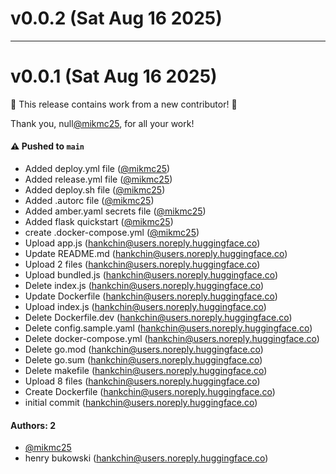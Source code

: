 # v0.0.2 (Sat Aug 16 2025)



---

# v0.0.1 (Sat Aug 16 2025)

:tada: This release contains work from a new contributor! :tada:

Thank you, null[@mikmc25](https://github.com/mikmc25), for all your work!

#### ⚠️ Pushed to `main`

- Added deploy.yml file ([@mikmc25](https://github.com/mikmc25))
- Added release.yml file ([@mikmc25](https://github.com/mikmc25))
- Added deploy.sh file ([@mikmc25](https://github.com/mikmc25))
- Added .autorc file ([@mikmc25](https://github.com/mikmc25))
- Added amber.yaml secrets file ([@mikmc25](https://github.com/mikmc25))
- Added flask quickstart ([@mikmc25](https://github.com/mikmc25))
- create .docker-compose.yml ([@mikmc25](https://github.com/mikmc25))
- Upload app.js (hankchin@users.noreply.huggingface.co)
- Update README.md (hankchin@users.noreply.huggingface.co)
- Upload 2 files (hankchin@users.noreply.huggingface.co)
- Upload bundled.js (hankchin@users.noreply.huggingface.co)
- Delete index.js (hankchin@users.noreply.huggingface.co)
- Update Dockerfile (hankchin@users.noreply.huggingface.co)
- Upload index.js (hankchin@users.noreply.huggingface.co)
- Delete Dockerfile.dev (hankchin@users.noreply.huggingface.co)
- Delete config.sample.yaml (hankchin@users.noreply.huggingface.co)
- Delete docker-compose.yml (hankchin@users.noreply.huggingface.co)
- Delete go.mod (hankchin@users.noreply.huggingface.co)
- Delete go.sum (hankchin@users.noreply.huggingface.co)
- Delete makefile (hankchin@users.noreply.huggingface.co)
- Upload 8 files (hankchin@users.noreply.huggingface.co)
- Create Dockerfile (hankchin@users.noreply.huggingface.co)
- initial commit (hankchin@users.noreply.huggingface.co)

#### Authors: 2

- [@mikmc25](https://github.com/mikmc25)
- henry bukowski (hankchin@users.noreply.huggingface.co)
